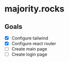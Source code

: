 # majority.rocks

## Goals
- [x] Configure tailwind
- [x] Configure react router
- [ ] Create main page 
- [ ] Create login page